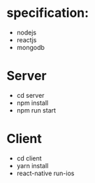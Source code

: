 # specification:
- nodejs
- reactjs
- mongodb

# Server
- cd server
- npm install
- npm run start

# Client
- cd client
- yarn install
- react-native run-ios
